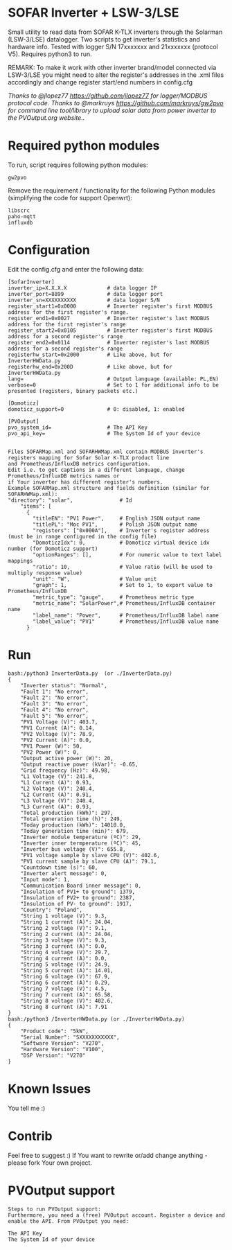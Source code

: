 # SOFAR Inverter + LSW-3/LSE
Small utility to read data from SOFAR K-TLX inverters through the Solarman (LSW-3/LSE) datalogger. 
Two scripts to get inverter's statistics and hardware info.
Tested with logger S/N 17xxxxxxx and 21xxxxxxx (protocol V5).
Requires python3 to run.

REMARK: To make it work with other inverter brand/model connected via LSW-3/LSE you might need to alter
the register's addresses in the .xml files accordingly and change register start/end numbers in config.cfg

*Thanks to @jlopez77 https://github.com/jlopez77 for logger/MODBUS protocol code.*
*Thanks to @markruys https://github.com/markruys/gw2pvo for command line tool/library to upload solar data from power inverter to the PVOutput.org website..*

# Required python modules
To run, script requires following python modules:
```
gw2pvo 
```
Remove the requirement / functionality for the following Python modules (simplifying the code for support Openwrt):
```
libscrc
paho-mqtt
influxdb
```

# Configuration

Edit the config.cfg and enter the following data:
```
[SofarInverter]
inverter_ip=X.X.X.X             # data logger IP
inverter_port=8899              # data logger port
inverter_sn=XXXXXXXXXX          # data logger S/N
register_start1=0x0000          # Inverter register's first MODBUS address for the first register's range.
register_end1=0x0027            # Inverter register's last MODBUS address for the first register's range
register_start2=0x0105          # Inverter register's first MODBUS address for a second register's range
register_end2=0x0114            # Inverter register's last MODBUS address for a second register's range
registerhw_start=0x2000         # Like above, but for InverterHWData.py
registerhw_end=0x200D           # Like above, but for InverterHWData.py
lang=                           # Output language (available: PL,EN)
verbose=0                       # Set to 1 for additional info to be presented (registers, binary packets etc.)

[Domoticz]
domoticz_support=0              # 0: disabled, 1: enabled

[PVOutput]
pvo_system_id=                  # The API Key
pvo_api_key=                    # The System Id of your device


Files SOFARMap.xml and SOFARHWMap.xml contain MODBUS inverter's registers mapping for Sofar Solar K-TLX product line
and Prometheus/InfluxDB metrics configuration.
Edit i.e. to get captions in a different language, change Prometheus/InfluxDB metrics names or
if Your inverter has different register's numbers.
Example SOFARMap.xml structure and fields definition (similar for SOFARHWMap.xml):
"directory": "solar",               # Id
    "items": [
      {
        "titleEN": "PV1 Power",     # English JSON output name 
        "titlePL": "Moc PV1",       # Polish JSON output name
        "registers": ["0x000A"],    # Inverter's register address (must be in range configured in the config file)
        "DomoticzIdx": 0,           # Domoticz virtual device idx number (for Domoticz support)
        "optionRanges": [],         # For numeric value to text label mappings
        "ratio": 10,                # Value ratio (will be used to multiply response value)
        "unit": "W",                # Value unit
        "graph": 1,                 # Set to 1, to export value to Prometheus/InfluxDB
        "metric_type": "gauge",     # Prometheus metric type
        "metric_name": "SolarPower",# Prometheus/InfluxDB container name
        "label_name": "Power",      # Prometheus/InfluxDB label name
        "label_value": "PV1"        # Prometheus/InfluxDB value name
      }
```

# Run

```
bash:/python3 InverterData.py  (or ./InverterData.py)
{
    "Inverter status": "Normal",
    "Fault 1": "No error",
    "Fault 2": "No error",
    "Fault 3": "No error",
    "Fault 4": "No error",
    "Fault 5": "No error",
    "PV1 Voltage (V)": 403.7,
    "PV1 Current (A)": 0.14,
    "PV2 Voltage (V)": 78.9,
    "PV2 Current (A)": 0.0,
    "PV1 Power (W)": 50,
    "PV2 Power (W)": 0,
    "Output active power (W)": 20,
    "Output reactive power (kVar)": -0.65,
    "Grid frequency (Hz)": 49.98,
    "L1 Voltage (V)": 241.8,
    "L1 Current (A)": 0.93,
    "L2 Voltage (V)": 240.4,
    "L2 Current (A)": 0.91,
    "L3 Voltage (V)": 240.4,
    "L3 Current (A)": 0.93,
    "Total production (kWh)": 297,
    "Total generation time (h)": 249,
    "Today production (kWh)": 14010.0,
    "Today generation time (min)": 679,
    "Inverter module temperature (ºC)": 29,
    "Inverter inner termperature (ºC)": 45,
    "Inverter bus voltage (V)": 655.8,
    "PV1 voltage sample by slave CPU (V)": 402.6,
    "PV1 current sample by slave CPU (A)": 79.1,
    "Countdown time (s)": 60,
    "Inverter alert message": 0,
    "Input mode": 1,
    "Communication Board inner message": 0,
    "Insulation of PV1+ to ground": 1379,
    "Insulation of PV2+ to ground": 2387,
    "Insulation of PV- to ground": 1917,
    "Country": "Poland",
    "String 1 voltage (V)": 9.3,
    "String 1 current (A)": 24.04,
    "String 2 voltage (V)": 9.1,
    "String 2 current (A)": 24.04,
    "String 3 voltage (V)": 9.3,
    "String 3 current (A)": 0.0,
    "String 4 voltage (V)": 29.7,
    "String 4 current (A)": 0.0,
    "String 5 voltage (V)": 24.9,
    "String 5 current (A)": 14.01,
    "String 6 voltage (V)": 67.9,
    "String 6 current (A)": 0.29,
    "String 7 voltage (V)": 4.5,
    "String 7 current (A)": 65.58,
    "String 8 voltage (V)": 402.6,
    "String 8 current (A)": 7.91
}
bash:/python3 /InverterHWData.py (or ./InverterHWData.py)
{
    "Product code": "5kW",
    "Serial Number": "SXXXXXXXXXXX",
    "Software Version": "V270",
    "Hardware Version": "V100",
    "DSP Version": "V270"
}
```

# Known Issues
You tell me :)

# Contrib
Feel free to suggest :)
If You want to rewrite or/add change anything - please fork Your own project.

# PVOutput support
```
Steps to run PVOutput support:
Furthermore, you need a (free) PVOutput account. Register a device and enable the API. From PVOutput you need:

The API Key
The System Id of your device
```
